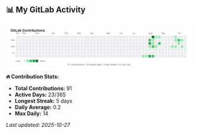 <!-- GITLAB-STATS:START -->
## 📊 My GitLab Activity

![GitLab Contributions](./gitlab-contributions.svg)

**🔥 Contribution Stats:**
- **Total Contributions:** 91
- **Active Days:** 23/365
- **Longest Streak:** 5 days
- **Daily Average:** 0.2
- **Max Daily:** 14

*Last updated: 2025-10-27*
<!-- GITLAB-STATS:END -->
